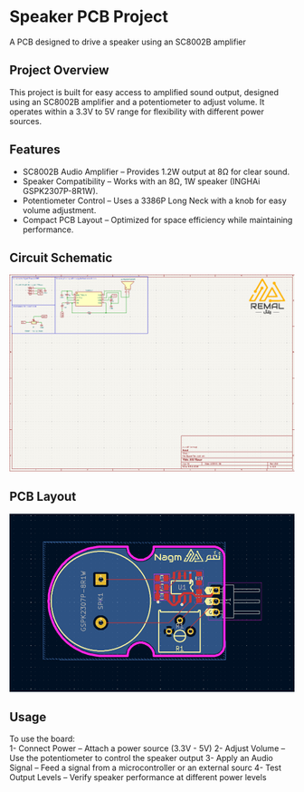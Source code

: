 # Speaker PCB Project  
A PCB designed to drive a speaker using an SC8002B amplifier

## Project Overview  
This project is built for easy access to amplified sound output, designed using an SC8002B amplifier and a potentiometer to adjust volume. It operates within a 3.3V to 5V range for flexibility with different power sources.

## Features  
- SC8002B Audio Amplifier – Provides 1.2W output at 8Ω for clear sound.  
- Speaker Compatibility – Works with an 8Ω, 1W speaker (INGHAi GSPK2307P-8R1W).  
- Potentiometer Control – Uses a 3386P Long Neck with a knob for easy volume adjustment.  
- Compact PCB Layout – Optimized for space efficiency while maintaining performance.

## Circuit Schematic  
![Circuit Schematic](./Images/Schematic.png)

## PCB Layout  
![PCB Layout](./Images/Layout.png)

## Usage  
To use the board:  
1- Connect Power – Attach a power source (3.3V - 5V)
2- Adjust Volume – Use the potentiometer to control the speaker output 
3- Apply an Audio Signal – Feed a signal from a microcontroller or an external sourc
4- Test Output Levels – Verify speaker performance at different power levels
